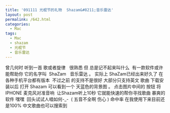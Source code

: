 ```yaml
---
title: '091111 光棍节的礼物  Shazam&#8211;音乐雷达'
layout: post
permalink: /642.html
categories:
  - Mac
tags:
  - Mac
  - shazam
  - 光棍节
  - 音乐雷达
---
```

曾几何时 听到一首 歌或者旋律   很熟悉 但 总是记不起来叫什么  有一款软件或许能帮助你 它的名字叫  ShaZam   音乐雷达 。 实际上 ShaZam已经出来好久了 在各种手机平台都有版本  不过之前 的支持不是很好 大部分只支持英文 歌曲 下载安装以后 打开 Shazam 可以看到一个 天蓝色的背景图 。 点击图片中间的 按钮 将IPHONE 麦克风对准音响  让Shazam听上10秒 它就能快速的帮你寻找歌曲 暴爽的软件 嘿嘿  回头试试人唱如何-_-  ( 五音不全啊 伤心 ) 命中率 在我使用下来目前还是100% 中文歌曲也可以搜索到